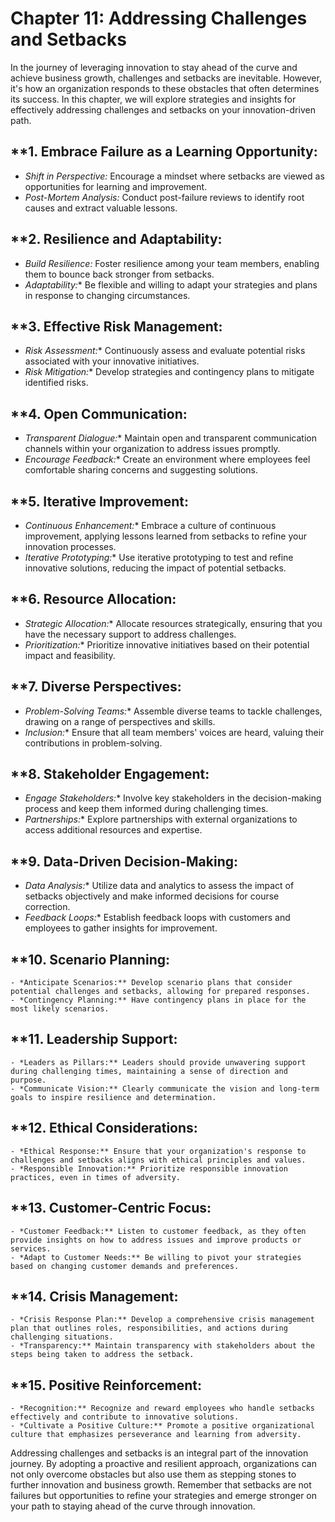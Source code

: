 Chapter 11: Addressing Challenges and Setbacks
==============================================

In the journey of leveraging innovation to stay ahead of the curve and achieve business growth, challenges and setbacks are inevitable. However, it's how an organization responds to these obstacles that often determines its success. In this chapter, we will explore strategies and insights for effectively addressing challenges and setbacks on your innovation-driven path.

\*\*1. **Embrace Failure as a Learning Opportunity:**
-----------------------------------------------------

* *Shift in Perspective:* Encourage a mindset where setbacks are viewed as opportunities for learning and improvement.
* *Post-Mortem Analysis:* Conduct post-failure reviews to identify root causes and extract valuable lessons.

\*\*2. **Resilience and Adaptability:**
---------------------------------------

* *Build Resilience:* Foster resilience among your team members, enabling them to bounce back stronger from setbacks.
* *Adaptability:*\* Be flexible and willing to adapt your strategies and plans in response to changing circumstances.

\*\*3. **Effective Risk Management:**
-------------------------------------

* *Risk Assessment:*\* Continuously assess and evaluate potential risks associated with your innovative initiatives.
* *Risk Mitigation:*\* Develop strategies and contingency plans to mitigate identified risks.

\*\*4. **Open Communication:**
------------------------------

* *Transparent Dialogue:*\* Maintain open and transparent communication channels within your organization to address issues promptly.
* *Encourage Feedback:*\* Create an environment where employees feel comfortable sharing concerns and suggesting solutions.

\*\*5. **Iterative Improvement:**
---------------------------------

* *Continuous Enhancement:*\* Embrace a culture of continuous improvement, applying lessons learned from setbacks to refine your innovation processes.
* *Iterative Prototyping:*\* Use iterative prototyping to test and refine innovative solutions, reducing the impact of potential setbacks.

\*\*6. **Resource Allocation:**
-------------------------------

* *Strategic Allocation:*\* Allocate resources strategically, ensuring that you have the necessary support to address challenges.
* *Prioritization:*\* Prioritize innovative initiatives based on their potential impact and feasibility.

\*\*7. **Diverse Perspectives:**
--------------------------------

* *Problem-Solving Teams:*\* Assemble diverse teams to tackle challenges, drawing on a range of perspectives and skills.
* *Inclusion:*\* Ensure that all team members' voices are heard, valuing their contributions in problem-solving.

\*\*8. **Stakeholder Engagement:**
----------------------------------

* *Engage Stakeholders:*\* Involve key stakeholders in the decision-making process and keep them informed during challenging times.
* *Partnerships:*\* Explore partnerships with external organizations to access additional resources and expertise.

\*\*9. **Data-Driven Decision-Making:**
---------------------------------------

* *Data Analysis:*\* Utilize data and analytics to assess the impact of setbacks objectively and make informed decisions for course correction.
* *Feedback Loops:*\* Establish feedback loops with customers and employees to gather insights for improvement.

\*\*10. **Scenario Planning:**
------------------------------

    - *Anticipate Scenarios:** Develop scenario plans that consider potential challenges and setbacks, allowing for prepared responses.
    - *Contingency Planning:** Have contingency plans in place for the most likely scenarios.

\*\*11. **Leadership Support:**
-------------------------------

    - *Leaders as Pillars:** Leaders should provide unwavering support during challenging times, maintaining a sense of direction and purpose.
    - *Communicate Vision:** Clearly communicate the vision and long-term goals to inspire resilience and determination.

\*\*12. **Ethical Considerations:**
-----------------------------------

    - *Ethical Response:** Ensure that your organization's response to challenges and setbacks aligns with ethical principles and values.
    - *Responsible Innovation:** Prioritize responsible innovation practices, even in times of adversity.

\*\*13. **Customer-Centric Focus:**
-----------------------------------

    - *Customer Feedback:** Listen to customer feedback, as they often provide insights on how to address issues and improve products or services.
    - *Adapt to Customer Needs:** Be willing to pivot your strategies based on changing customer demands and preferences.

\*\*14. **Crisis Management:**
------------------------------

    - *Crisis Response Plan:** Develop a comprehensive crisis management plan that outlines roles, responsibilities, and actions during challenging situations.
    - *Transparency:** Maintain transparency with stakeholders about the steps being taken to address the setback.

\*\*15. **Positive Reinforcement:**
-----------------------------------

    - *Recognition:** Recognize and reward employees who handle setbacks effectively and contribute to innovative solutions.
    - *Cultivate a Positive Culture:** Promote a positive organizational culture that emphasizes perseverance and learning from adversity.

Addressing challenges and setbacks is an integral part of the innovation journey. By adopting a proactive and resilient approach, organizations can not only overcome obstacles but also use them as stepping stones to further innovation and business growth. Remember that setbacks are not failures but opportunities to refine your strategies and emerge stronger on your path to staying ahead of the curve through innovation.
